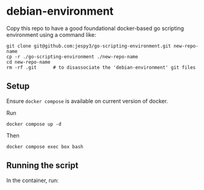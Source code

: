 # debian-environment

Copy this repo to have a good foundational docker-based go scripting environment using a command like:
```
git clone git@github.com:jespy3/go-scripting-environment.git new-repo-name
cp -r ./go-scripting-environment ./new-repo-name
cd new-repo-name
rm -rf .git      # to disassociate the 'debian-environment' git files
```

## Setup

Ensure `docker compose` is available on current version of docker.

Run
```
docker compose up -d
```

Then
```
docker compose exec box bash
```

## Running the script

In the container, run:
```
```
